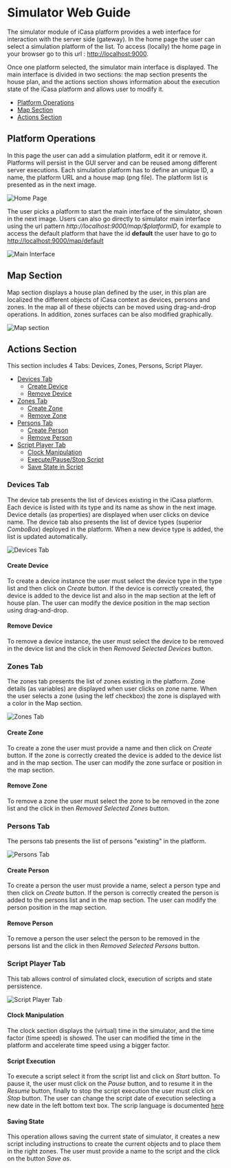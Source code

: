 # Simulator Web Guide

The simulator module of iCasa platform provides a web interface for interaction with the server side (gateway). In the home page the user can select a simulation platform of the list. To access (locally) the home page in your browser go to this url : [http://localhost:9000](http://localhost:9000).
    
Once one platform selected, the simulator main interface is displayed. The main interface is divided in two sections: the map section presents the house plan, and the actions section shows information about the execution state of the iCasa platform and allows user to modify it.
    
- [Platform Operations](#Platform)
- [Map Section](#Map)
- [Actions Section](#Actions)

<a name="Platform"></a> 
## Platform Operations

In this page the user can add a simulation platform, edit it or remove it. Platforms will persist in the GUI server and can be reused among different server executions. Each simulation platform has to define an unique ID, a name, the platform URL and a house map (png file). The platform list is presented as in the next image. 

![Home Page](guide/home-page.png "Home Page")

The user picks a platform to start the main interface of the simulator, shown in the next image. Users can also go directly to simulator main interface using the url pattern _http://localhost:9000/map/$platformID_, for example to access the default platform that have the id __default__ the user have to go to [http://localhost:9000/map/default](http://localhost:9000/map/default)

![Main Interface](guide/main-interface.png "Main Interface")
   
<a name="Map"></a> 
## Map Section

Map section displays a house plan defined by the user, in this plan are localized the different objects of iCasa context as devices, persons and zones. In the map all of these objects can be moved using drag-and-drop operations. In addition, zones surfaces can be also modified graphically.

![Map section](guide/map-section.png "Map section")

<a name="Actions"></a> 
## Actions Section

This section includes 4 Tabs: Devices, Zones, Persons, Script Player.

- [Devices Tab](#Devices)
  - [Create Device](#Create_Device)
  - [Remove Device](#Remove_Device)
- [Zones Tab](#Zones)
  - [Create Zone](#Create_Zone)
  - [Remove Zone](#Remove_Zone)
- [Persons Tab](#Persons)
  - [Create Person](#Create_Person)
  - [Remove Person](#Remove_Person)
- [Script Player Tab](#Script)
  - [Clock Manipulation](#Clock)
  - [Execute/Pause/Stop Script](#Execution)
  - [Save State in Script](#State)

<a name="Devices"></a> 
### Devices Tab

The device tab presents the list of devices existing in the iCasa platform. Each device is listed with its type and its name as show in the next image. Device details (as properties) are displayed when user clicks on device name. The device tab also presents the list of device types (superior _ComboBox_) deployed in the platform. When a new device type is added, the list is updated automatically.

![Devices Tab](guide/device-tab.png "Device Tab")

<a name="Create_Device"></a> 
#### Create Device

To create a device instance the user must select the device type in the type list and then click on _Create_ button. If the device is correctly created, the device is added to the device list and also in the map section at the left of house plan. The user can modify the device position in the map section using drag-and-drop.

<a name="Remove_Device"></a> 
#### Remove Device

To remove a device instance, the user must select the device to be removed in the device list and the click in then _Removed Selected Devices_ button. 

<a name="Zones"></a>
### Zones Tab

The zones tab presents the list of zones existing in the platform. Zone details (as variables) are displayed when user clicks on zone name. When the user selects a zone (using the letf checkbox) the zone is displayed with a color in the Map section.

![Zones Tab](guide/zone-tab.png "Zone Tab")

<a name="Create_Zone"></a> 
#### Create Zone

To create a zone the user must provide a name and then click on _Create_ button. If the zone is correctly created the device is added to the device list and in the map section. The user can modify the zone surface or position in the map section.

<a name="Remove_Zone"></a> 
#### Remove Zone

To remove a zone the user must select the zone to be removed in the zone list and the click in then _Removed Selected Zones_ button. 

<a name="Persons"></a>
### Persons Tab

The persons tab presents the list of persons "existing" in the platform. 

![Persons Tab](guide/person-tab.png "Persons Tab")

<a name="Create_Person"></a> 
#### Create Person

To create a person the user must provide a name, select a person type and then click on _Create_ button. If the person is correctly created the person is added to the persons list and in the map section. The user can modify the person position in the map section.

<a name="Remove_Person"></a> 
#### Remove Person

To remove a person the user select the person to be removed in the persons list and the click in then _Removed Selected Persons_ button. 

<a name="Script"></a>
### Script Player Tab

This tab allows control of simulated clock, execution of scripts and state persistence.

![Script Player Tab](guide/script-tab.png "Script Player Tab")

<a name="Clock"></a>
#### Clock Manipulation

The clock section displays the (virtual) time in the simulator, and the time factor (time speed) is showed. The user can modified the time in the platform and accelerate time speed using a bigger factor.

<a name="Execution"></a>
#### Script Execution

To execute a script select it from the script list and click on _Start_ button. To pause it, the user must click on the _Pause_ button, and to resume it in the _Resume_ button, finally to stop the script execution the user must click on _Stop_ button. The user can change the script date of execution selecting a new date in the left bottom text box.
The scrip language is documented [here](script.html)

<a name="State"></a>
#### Saving State

This operation allows saving the current state of simulator, it creates a new script including instructions to create the current objects and to place them in the right zones. The user must provide a name to the script and the click on the button _Save as_.